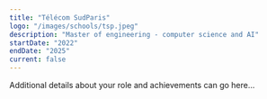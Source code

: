 ```yaml
---
title: "Télécom SudParis"
logo: "/images/schools/tsp.jpeg"
description: "Master of engineering - computer science and AI"
startDate: "2022"
endDate: "2025"
current: false
---
```


Additional details about your role and achievements can go here... 